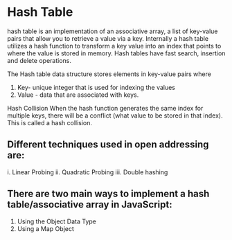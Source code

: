 # Hash Table

 hash table is an implementation of an associative array, a list of key-value pairs that allow you to retrieve a value via a key. Internally a hash table utilizes a hash function to transform a key value into an index that points to where the value is stored in memory. Hash tables have fast search, insertion and delete operations.

 The Hash table data structure stores elements in key-value pairs where

1. Key- unique integer that is used for indexing the values
2. Value - data that are associated with keys.

Hash Collision
When the hash function generates the same index for multiple keys, there will be a conflict (what value to be stored in that index). This is called a hash collision.


## Different techniques used in open addressing are:
i. Linear Probing
ii. Quadratic Probing
iii. Double hashing

## There are two main ways to implement a hash table/associative array in JavaScript:

1. Using the Object Data Type
2. Using a Map Object